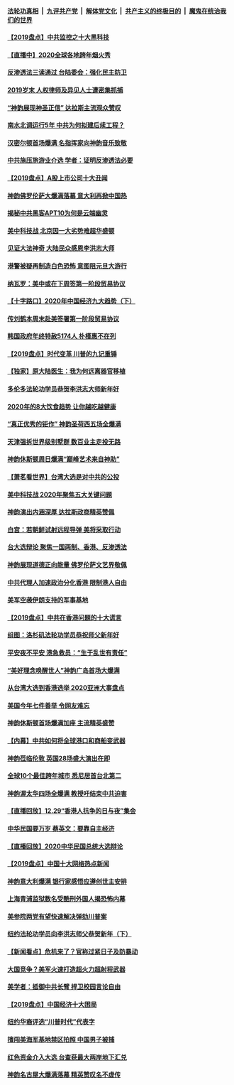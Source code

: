 ####  [法轮功真相](../../../../basic/blob/master/README.md?t=12312201) &nbsp;|&nbsp; [九评共产党](../../../../9ping.md/blob/master/README.md?t=12312201) &nbsp;|&nbsp; [解体党文化](../../../../jtdwh.md/blob/master/README.md?t=12312201)  &nbsp;|&nbsp; [共产主义的终极目的](../../../../gczydzjmd.md/blob/master/README.md?t=12312201) &nbsp;|&nbsp; [魔鬼在统治我们的世界](../../../../mgztzwmdsj.md/blob/master/README.md?t=12312201) 

#### [【2019盘点】中共监控之十大黑科技](../pages/nf4514/n11747600.md?t=12312201) 

#### [【直播中】2020全球各地跨年烟火秀](../pages/nf4514/n11756408.md?t=12312201) 

#### [反渗透法三读通过 台陆委会：强化民主防卫](../pages/nf4514/n11757573.md?t=12312201) 

#### [2019岁末 人权律师及异见人士遭密集抓捕](../pages/nf4514/n11755912.md?t=12312201) 

#### [“神韵展现神圣正信” 达拉斯主流观众赞叹](../pages/nf4514/n11757412.md?t=12312201) 

#### [南水北调运行5年 中共为何拟建后续工程？](../pages/nf4514/n11757250.md?t=12312201) 

#### [汉密尔顿首场爆满 名指挥家向神韵音乐致敬](../pages/nf4514/n11757134.md?t=12312201) 

#### [中共施压旅游业介选 学者：证明反渗透法必要](../pages/nf4514/n11755193.md?t=12312201) 

#### [【2019盘点】A股上市公司十大丑闻](../pages/nf4514/n11747241.md?t=12312201) 

#### [神韵佛罗伦萨大爆满落幕 意大利再掀中国热](../pages/nf4514/n11756726.md?t=12312201) 

#### [揭秘中共黑客APT10为何是云端幽灵](../pages/nf4514/n11756475.md?t=12312201) 

#### [美中科技战 北京因一大劣势难超华盛顿](../pages/nf4514/n11756383.md?t=12312201) 

#### [见证大法神奇 大陆民众感恩李洪志大师](../pages/nf4514/n11755489.md?t=12312201) 

#### [港警被疑再制造白色恐怖 意图阻元旦大游行](../pages/nf4514/n11756210.md?t=12312201) 

#### [纳瓦罗：美中或在下周签第一阶段贸易协议](../pages/nf4514/n11755948.md?t=12312201) 

#### [【十字路口】2020年中国经济九大趋势（下）](../pages/nf4514/n11753878.md?t=12312201) 

#### [传刘鹤本周末赴美签署第一阶段贸易协议](../pages/nf4514/n11755722.md?t=12312201) 

#### [韩国政府年终特赦5174人 朴槿惠不在列](../pages/nf4514/n11754895.md?t=12312201) 

#### [【2019盘点】时代变革 川普的九记重锤](../pages/nf4514/n11739570.md?t=12312201) 

#### [【独家】原大陆医生：我为何远离器官移植](../pages/nf4514/n11743871.md?t=12312201) 

#### [多伦多法轮功学员恭贺李洪志大师新年好](../pages/nf4514/n11743225.md?t=12312201) 

#### [2020年的8大饮食趋势 让你越吃越健康](../pages/nf4514/n11751570.md?t=12312201) 

#### [“真正优秀的钜作” 神韵圣荷西五场全爆满](../pages/nf4514/n11754701.md?t=12312201) 

#### [天津强拆世界级别墅群 数百业主走投无路](../pages/nf4514/n11754403.md?t=12312201) 

#### [神韵休斯顿周日爆满“巅峰艺术来自神助”](../pages/nf4514/n11755166.md?t=12312201) 

#### [【萧茗看世界】台湾大选是对中共的公投](../pages/nf4514/n11754242.md?t=12312201) 

#### [美中科技战 2020年聚焦五大关键问题](../pages/nf4514/n11753937.md?t=12312201) 

#### [神韵演出内涵深厚 达拉斯政商精英赞佩](../pages/nf4514/n11754257.md?t=12312201) 

#### [白宫：若朝鲜试射远程导弹 美将采取行动](../pages/nf4514/n11753606.md?t=12312201) 

#### [台大选辩论 聚焦一国两制、香港、反渗透法](../pages/nf4514/n11753463.md?t=12312201) 

#### [神韵展现道德正向能量 佛罗伦萨文艺界敬佩](../pages/nf4514/n11753876.md?t=12312201) 

#### [中共代理人加速政治分化香港 限制港人自由](../pages/nf4514/n11753695.md?t=12312201) 

#### [美军空袭伊朗支持的军事基地](../pages/nf4514/n11753658.md?t=12312201) 

#### [【2019盘点】中共在香港问题的十大谎言](../pages/nf4514/n11752526.md?t=12312201) 

#### [组图：洛杉矶法轮功学员恭祝师父新年好](../pages/nf4514/n11725315.md?t=12312201) 

#### [平安夜不平安 港急救员：“生于乱世有责任”](../pages/nf4514/n11752481.md?t=12312201) 

#### [“美好理念唤醒世人”神韵广岛首场大爆满](../pages/nf4514/n11753459.md?t=12312201) 

#### [从台湾大选到香港选举 2020亚洲大事盘点](../pages/nf4514/n11753444.md?t=12312201) 

#### [美国今年七件善举 令网友难忘](../pages/nf4514/n11751988.md?t=12312201) 

#### [神韵休斯顿首场爆满加座 主流精英盛赞](../pages/nf4514/n11752676.md?t=12312201) 

#### [【内幕】中共如何将全球港口和商船变武器](../pages/nf4514/n11725027.md?t=12312201) 

#### [神韵莅临伦敦 英国28场盛大演出在即](../pages/nf4514/n11753135.md?t=12312201) 

#### [全球10个最佳跨年城市 悉尼居首台北第二](../pages/nf4514/n11747747.md?t=12312201) 

#### [神韵渥太华四场全爆满 教授吁结束中共迫害](../pages/nf4514/n11752970.md?t=12312201) 

#### [【直播回放】12.29“香港人抗争的日与夜”集会](../pages/nf4514/n11752956.md?t=12312201) 

#### [中华民国要万岁 蔡英文：要靠自主经济](../pages/nf4514/n11752863.md?t=12312201) 

#### [【直播回放】2020中华民国总统大选辩论](../pages/nf4514/n11729841.md?t=12312201) 

#### [【2019盘点】中国十大网络热点新闻](../pages/nf4514/n11744836.md?t=12312201) 

#### [神韵意大利爆满 银行家感悟应遵创世主安排](../pages/nf4514/n11752198.md?t=12312201) 

#### [上海青浦监狱数名受酷刑外国人揭恐怖内幕](../pages/nf4514/n11752142.md?t=12312201) 

#### [美参院两党有望快速解决弹劾川普案](../pages/nf4514/n11751771.md?t=12312201) 

#### [纽约法轮功学员向李洪志师父恭贺新年（下）](../pages/nf4514/n11745223.md?t=12312201) 

#### [【新闻看点】危机来了？官称过紧日子及防暴动](../pages/nf4514/n11751714.md?t=12312201) 

#### [大国竞争？美军火速打造超火力超射程武器](../pages/nf4514/n11724729.md?t=12312201) 

#### [美学者：抵御中共长臂 捍卫校园言论自由](../pages/nf4514/n11751657.md?t=12312201) 

#### [【2019盘点】中国经济十大困局](../pages/nf4514/n11747468.md?t=12312201) 

#### [纽约华裔评选“川普时代”代表字](../pages/nf4514/n11750773.md?t=12312201) 

#### [擅闯美海军基地禁区拍照 中国男子被捕](../pages/nf4514/n11750767.md?t=12312201) 

#### [红色资金介入大选 台查获最大两岸地下汇兑](../pages/nf4514/n11750485.md?t=12312201) 

#### [神韵名古屋大爆满落幕 精英赞叹名不虚传](../pages/nf4514/n11751061.md?t=12312201) 

